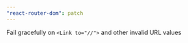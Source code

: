 ```yaml
---
"react-router-dom": patch
---
```


Fail gracefully on `<Link to="//">` and other invalid URL values
